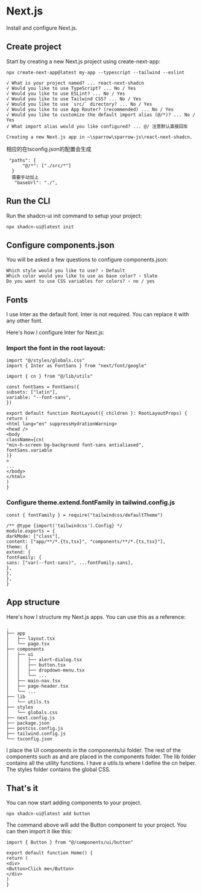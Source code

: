 # Next.js
Install and configure Next.js.
## Create project
Start by creating a new Next.js project using create-next-app:
```
npx create-next-app@latest my-app --typescript --tailwind --eslint

√ What is your project named? ... react-next-shadcn
√ Would you like to use TypeScript? ... No / Yes
√ Would you like to use ESLint? ... No / Yes 
√ Would you like to use Tailwind CSS? ... No / Yes
√ Would you like to use `src/` directory? ... No / Yes
√ Would you like to use App Router? (recommended) ... No / Yes
√ Would you like to customize the default import alias (@/*)? ... No / Yes
√ What import alias would you like configured? ... @/ 注意默认直接回车

Creating a new Next.js app in ~\sparrow\sparrow-js\react-next-shadcn.
```
相应的在tsconfig.json的配置会生成
```
 "paths": {
      "@/*": ["./src/*"]
  }
  需要手动加上
   "baseUrl": "./",
```

## Run the CLI
Run the shadcn-ui init command to setup your project:
```
npx shadcn-ui@latest init
```
## Configure components.json
You will be asked a few questions to configure components.json:
```
Which style would you like to use? › Default
Which color would you like to use as base color? › Slate
Do you want to use CSS variables for colors? › no / yes
```
## Fonts
I use Inter as the default font. Inter is not required. You can replace it with any other font.

Here's how I configure Inter for Next.js:

###  Import the font in the root layout:
```
import "@/styles/globals.css"
import { Inter as FontSans } from "next/font/google"

import { cn } from "@/lib/utils"

const fontSans = FontSans({
subsets: ["latin"],
variable: "--font-sans",
})

export default function RootLayout({ children }: RootLayoutProps) {
return (
<html lang="en" suppressHydrationWarning>
<head />
<body
className={cn(
"min-h-screen bg-background font-sans antialiased",
fontSans.variable
)}
>
...
</body>
</html>
)
}
```
###  Configure theme.extend.fontFamily in tailwind.config.js

```
const { fontFamily } = require("tailwindcss/defaultTheme")

/** @type {import('tailwindcss').Config} */
module.exports = {
darkMode: ["class"],
content: ["app/**/*.{ts,tsx}", "components/**/*.{ts,tsx}"],
theme: {
extend: {
fontFamily: {
sans: ["var(--font-sans)", ...fontFamily.sans],
},
},
},
}
```
## App structure

Here's how I structure my Next.js apps. You can use this as a reference:
```
.
├── app
│   ├── layout.tsx
│   └── page.tsx
├── components
│   ├── ui
│   │   ├── alert-dialog.tsx
│   │   ├── button.tsx
│   │   ├── dropdown-menu.tsx
│   │   └── ...
│   ├── main-nav.tsx
│   ├── page-header.tsx
│   └── ...
├── lib
│   └── utils.ts
├── styles
│   └── globals.css
├── next.config.js
├── package.json
├── postcss.config.js
├── tailwind.config.js
└── tsconfig.json
```

I place the UI components in the components/ui folder.
The rest of the components such as <PageHeader /> and <MainNav /> are placed in the components folder.
The lib folder contains all the utility functions. I have a utils.ts where I define the cn helper.
The styles folder contains the global CSS.

## That's it
You can now start adding components to your project.
```
npx shadcn-ui@latest add button
```
The command above will add the Button component to your project. You can then import it like this:
```
import { Button } from "@/components/ui/button"

export default function Home() {
return (
<div>
<Button>Click me</Button>
</div>
)
}
```